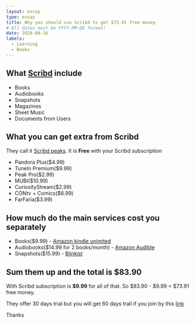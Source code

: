 ```yaml
---
layout: essay
type: essay
title: Why you should use Scribd to get $73.91 free money
# All dates must be YYYY-MM-DD format!
date: 2020-08-16
labels:
  - Learning
  - Books
---
```


## What [Scribd](https://www.scribd.com/g/8jcgre) include
 - Books 
 - Audiobooks
 - Snapshots
 - Magazines
 - Sheet Music
 - Documents from Users
 
## What you can get extra from Scribd
They call it [Scribd peaks](https://www.scribd.com/account-settings/bundles). It is **Free** with your Scribd subscription
- Pandora Plus($4.99)
- TuneIn Premium($9.99)
- Peak Pro($2.99)
- MUBI($10.99)
- CuriosityStream($2.99)
- CONtv + Comics($6.99)
- FarFaria($3.99)

## How much do the main services cost you separately
- Books($9.99) - [Amazon kindle unimited](https://www.amazon.com/kindle-dbs/hz/subscribe/ku?*entries*=0&_encoding=UTF8&*Version*=1&shoppingPortalEnabled=false)
- Audiobooks($14.99 for 2 books/month) - [Amazon Audible](https://www.audible.com)
- Snapshots($15.99) - [Blinkist](https://www.blinkist.com/)

## Sum them up and the total is **$83.90**
With Scribd subscription is **$9.99** for all of that. So $83.90 - $9.99 = $73.91 free money.

They offer 30 days trial but you will get 60 days trail if you join by this [link](https://www.scribd.com/g/8jcgre)

Thanks
    

